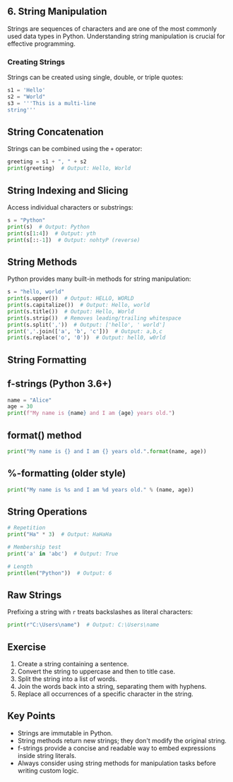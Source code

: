 
## 6. String Manipulation 

Strings are sequences of characters and are one of the most commonly used data types in Python. Understanding string manipulation is crucial for effective programming. 

### Creating Strings 

Strings can be created using single, double, or triple quotes: 

```python 
s1 = 'Hello' 
s2 = "World" 
s3 = '''This is a multi-line 
string'''
```

## String Concatenation

Strings can be combined using the `+` operator:


```python
greeting = s1 + ", " + s2 
print(greeting)  # Output: Hello, World
```

## String Indexing and Slicing

Access individual characters or substrings:

```python
s = "Python" 
print(s)  # Output: Python 
print(s[1:4])  # Output: yth 
print(s[::-1])  # Output: nohtyP (reverse)
```

## String Methods

Python provides many built-in methods for string manipulation:


```python
s = "hello, world" 
print(s.upper())  # Output: HELLO, WORLD 
print(s.capitalize())  # Output: Hello, world 
print(s.title())  # Output: Hello, World 
print(s.strip())  # Removes leading/trailing whitespace 
print(s.split(','))  # Output: ['hello', ' world'] 
print(','.join(['a', 'b', 'c']))  # Output: a,b,c 
print(s.replace('o', '0'))  # Output: hell0, w0rld
```

## String Formatting

## f-strings (Python 3.6+)


```python
name = "Alice" 
age = 30 
print(f"My name is {name} and I am {age} years old.")
```

## format() method

```python
print("My name is {} and I am {} years old.".format(name, age))
```

## %-formatting (older style)

```python
print("My name is %s and I am %d years old." % (name, age))
```

## String Operations

```python
# Repetition 
print("Ha" * 3)  # Output: HaHaHa 

# Membership test 
print('a' in 'abc')  # Output: True 

# Length 
print(len("Python"))  # Output: 6
```

## Raw Strings

Prefixing a string with `r` treats backslashes as literal characters:


```python
print(r"C:\Users\name")  # Output: C:\Users\name
```

## Exercise

1. Create a string containing a sentence.
2. Convert the string to uppercase and then to title case.
3. Split the string into a list of words.
4. Join the words back into a string, separating them with hyphens.
5. Replace all occurrences of a specific character in the string.

## Key Points

- Strings are immutable in Python.
- String methods return new strings; they don't modify the original string.
- f-strings provide a concise and readable way to embed expressions inside string literals.
- Always consider using string methods for manipulation tasks before writing custom logic.